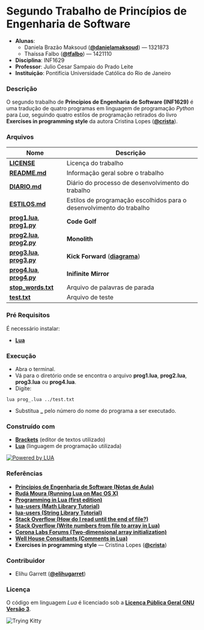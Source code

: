 # Segundo Trabalho de Princípios de Engenharia de Software #
- **Alunas**: 
  * Daniela Brazão Maksoud (**[@danielamaksoud](https://github.com/danielamaksoud)**) — 1321873
  * Thaíssa Falbo (**[@tfalbo](https://github.com/tfalbo)**) — 1421110
- **Disciplina**: INF1629
- **Professor**: Julio Cesar Sampaio do Prado Leite
- **Instituição**: Pontifícia Universidade Católica do Rio de Janeiro

### Descrição ###
O segundo trabalho de **Princípios de Engenharia de Software (INF1629)** é uma tradução de quatro programas em linguagem de programação *Python* para *Lua*, seguindo quatro estilos de programação retirados do livro **Exercises in programming style** da autora Cristina Lopes (**[@crista](https://github.com/crista)**).

### Arquivos ###

Nome | Descrição
------------ | -------------
**[LICENSE](https://github.com/danielamaksoud/INF1629SegundoTrabalho/blob/master/Documentos/LICENSE)** | Licença do trabalho
**[README.md](https://github.com/danielamaksoud/INF1629SegundoTrabalho/blob/master/README.md)** | Informação geral sobre o trabalho
**[DIARIO.md](https://github.com/danielamaksoud/INF1629SegundoTrabalho/blob/master/Documentos/DIARIO.md)** | Diário do processo de desenvolvimento do trabalho
**[ESTILOS.md](https://github.com/danielamaksoud/INF1629SegundoTrabalho/blob/master/Documentos/ESTILOS.md)** | Estilos de programação escolhidos para o desenvolvimento do trabalho
**[prog1.lua](https://github.com/danielamaksoud/INF1629SegundoTrabalho/blob/master/Lua/prog1.lua)**, **[prog1.py](https://github.com/danielamaksoud/INF1629SegundoTrabalho/blob/master/Python/prog1.py)** | **Code Golf**
**[prog2.lua](https://github.com/danielamaksoud/INF1629SegundoTrabalho/blob/master/Lua/prog2.lua)**, **[prog2.py](https://github.com/danielamaksoud/INF1629SegundoTrabalho/blob/master/Python/prog2.py)** | **Monolith**
**[prog3.lua](https://github.com/danielamaksoud/INF1629SegundoTrabalho/blob/master/Lua/prog3.lua)**, **[prog3.py](https://github.com/danielamaksoud/INF1629SegundoTrabalho/blob/master/Python/prog3.py)** | **Kick Forward** (**[diagrama](https://github.com/danielamaksoud/INF1629SegundoTrabalho/blob/master/Diagramas/KickForward.png)**)
**[prog4.lua](https://github.com/danielamaksoud/INF1629SegundoTrabalho/blob/master/Lua/prog4.lua)**, **[prog4.py](https://github.com/danielamaksoud/INF1629SegundoTrabalho/blob/master/Python/prog4.py)** | **Inifinite Mirror**
**[stop_words.txt](https://github.com/danielamaksoud/INF1629SegundoTrabalho/blob/master/stop_words.txt)** | Arquivo de palavras de parada
**[test.txt](https://github.com/danielamaksoud/INF1629SegundoTrabalho/blob/master/test.txt)** | Arquivo de teste

### Pré Requisitos ###

É necessário instalar: 
- **[Lua](http://lua-users.org/)**

### Execução ###
- Abra o terminal.
- Vá para o diretório onde se encontra o arquivo **prog1.lua**, **prog2.lua**, **prog3.lua** ou **prog4.lua**.
- Digite:
```
lua prog_.lua ../test.txt
```
- Substitua **_** pelo número do nome do programa a ser executado.

### Construído com ###
- **[Brackets](http://brackets.io/)** (editor de textos utilizado)
- **[Lua](http://lua-users.org/)** (linguagem de programação utilizada)

[![Powered by LUA](https://github.com/danielamaksoud/INF1629PrimeiroTrabalho/blob/master/Lua-Logo_64x64.png?raw=true)](https://www.lua.org/)

### Referências ###
- **[Princípios de Engenharia de Software (Notas de Aula)](https://pes2006.wordpress.com/)**
- **[Rudá Moura (Running Lua on Mac OS X)](http://rudamoura.com/luaonmacosx.html)**
- **[Programming in Lua (first edition)](http://www.lua.org/pil/contents.html)**
- **[lua-users (Math Library Tutorial)](http://lua-users.org/wiki/MathLibraryTutorial)**
- **[lua-users (String Library Tutorial)](http://lua-users.org/wiki/StringLibraryTutorial)**
- **[Stack Overflow (How do I read until the end of file?)](http://stackoverflow.com/questions/5094417/how-do-i-read-until-the-end-of-file)**
- **[Stack Overflow (Write numbers from file to array in Lua)](http://stackoverflow.com/questions/40835452/write-numbers-from-file-to-array-in-lua)**
- **[Corona Labs Forums (Two-dimensional array initialization)](https://forums.coronalabs.com/topic/17465-two-dimensional-array-initialization/)**
- **[Well House Consultants (Comments in Lua)](http://www.wellho.net/resources/ex.php4?item=u102/ludo)**
- **Exercises in programming style** — Cristina Lopes (**[@crista](https://github.com/crista)**)

### Contribuidor ###
- Elihu Garrett (**[@elihugarret](https://github.com/elihugarret)**)

### Licença ###
O código em linguagem *Lua* é licenciado sob a **[Licença Pública Geral GNU Versão 3](http://www.gnu.org/licenses/gpl-3.0.html)**.

![Trying Kitty](https://github.com/danielamaksoud/INF1629SegundoTrabalho/blob/master/TryingKitty.png)

